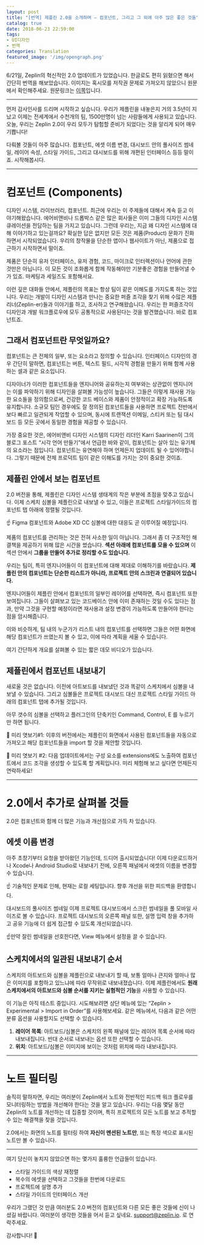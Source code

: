 ```yaml
---
layout: post
title: "[번역] 제플린 2.0을 소개하며 — 컴포넌트, 그리고 그 외에 아주 많은 좋은 것들"
catalog: true
date: 2018-06-23 22:59:00
tags: 
- UI디자인
- 번역
categories: Translation
featured_image: '/img/opengraph.png'
---
```

6/21일, Zeplin의 혁신적인 2.0 업데이트가 있었습니다. 한글로도 편히 읽혔으면 해서 간단히 번역을 해보았습니다. 이미지는 혹시모를 저작권 문제로 가져오지 않았으니 원문에서 확인해주세요. 원문링크는 [이쪽](https://blog.zeplin.io/introducing-zeplin-2-0-components-and-a-ton-more-goodies-7c09dacc1f48)입니다.


---


먼저 감사인사를 드리며 시작하고 싶습니다. 우리가 제플린을 내놓은지 거의 3.5년이 지났고 이제는 전세계에서 수천개의 팀, 1500만명이 넘는 사람들에게 사용되고 있습니다. 오늘, 우리는 Zeplin 2.0이 우리 모두가 탐험할 준비가 되었다는 것을 알리게 되어 매우 기쁩니다!

다뤄볼 것들이 아주 많습니다. 컴포넌트, 에셋 이름 변경, 대시보드 안의 풀사이즈 썸네일, 레이어 속성, 스타일 가이드, 그리고 대시보드를 위해 개편된 인터페이스 등등 말이죠. 시작해봅시다.

<hr>

# 컴포넌트 (Components)
디자인 시스템, 라이브러리, 컴포넌트. 최근에 우리는 이 주제들에 대해서 계속 듣고 이야기해왔습니다. 에어비앤비나 드롭박스 같은 많은 회사들은 이미 그들의 디자인 시스템 큐레이션을 전담하는 팀을 가지고 있습니다. 그런데 우리는, 지금 왜 디자인 시스템에 대해 이야기하고 있는걸까요? 확실한 답은 없지만 모든 것은 제품(Product) 문화가 진화하면서 시작되었습니다. 우리의 창작물을 단순한 앱이나 웹사이트가 아닌, 제품으로 접근하기 시작하면서 말이죠.

제품은 단순히 유저 인터페이스, 유저 경험, 코드, 마이크로 인터렉션이나 언어에 관한 것만은 아닙니다. 이 모든 것이 조화롭게 함께 작동해야만 기분좋은 경험을 만들어낼 수가 있죠. 마케팅과 세일즈도 포함해서요.

이런 깊은 대화들 안에서, 제플린의 목표는 항상 팀이 같은 이해도를 가지도록 하는 것입니다. 우리는 개발이 디자인 시스템과 만나는 중요한 퍼즐 조각을 찾기 위해 수많은 제플리너(Zeplin-er)들과 이야기를 하고, 조사하고 연구해왔습니다. 우리는 한 퍼즐조각이 디자인과 개발 워크플로우에 모두 공통적으로 사용된다는 것을 발견했습니다. 바로 컴포넌트죠.


## 그래서 컴포넌트란 무엇일까요?
컴포넌트는 큰 전체의 일부, 또는 요소라고 정의할 수 있습니다. 인터페이스 디자인의 경우 간단히 말하면, 컴포넌트는 버튼, 텍스트 필드, 시각적 경험을 만들기 위해 함께 사용하는 셀과 같은 요소입니다.

디자이너가 이러한 컴포넌트들을 엔지니어와 공유하는지 여부와는 상관없이 엔지니어는 이를 파악하기 위해 디자인을 살펴볼 가능성이 높습니다. 그들은 이렇게 재사용 가능한 요소들을 정의함으로써, 건강한 코드 베이스와 제품이 안정적이고 확장 가능하도록 유지합니다. 소규모 팀인 경우에도 잘 정의된 컴포넌트들을 사용하면 프로젝트 전반에서 보다 빠르고 일관되게 작업할 수 있으며, 동시에 트랜잭션 이메일, 스티커 또는 팀 대시 보드 등 모든 곳에서 동일한 경험을 제공할 수 있습니다.

가장 중요한 것은, 에어비앤비 디자인 시스템의 디자인 리더인 Karri Saarinen이 그의 블로그 포스트 “시각 언어 만들기”에서 언급한 바와 같이, 컴포넌트는 살아 있는 유기체의 요소라는 점입니다. 컴포넌트는 유연해야 하며 언제든지 업데이트 될 수 있어야합니다. 그렇기 때문에 전체 프로덕트 팀이 같은 이해도를 가지는 것이 중요한 것이죠.


## 제플린 안에서 보는 컴포넌트
2.0 버전을 통해, 제플린은 디자인 시스템 생태계의 작은 부분에 초점을 맞추고 있습니다. 이제 스케치 심볼을 제플린으로 내보낼 수 있고, 이들은 프로젝트 스타일가이드의 컴포넌트 탭 아래에 정렬될 것입니다.

☝️ Figma 컴포넌트와 Adobe XD CC 심볼에 대한 대응도 곧 이루어질 예정입니다.

제품의 컴포넌트를 관리하는 것은 전혀 사소한 일이 아닙니다. 그래서 좀 더 구조적인 해결책을 제공하기 위해 많은 시간을 썼습니다. **섹션 아래에 컴포넌트를 모을 수 있으며** 이 섹션 안에서 **그룹을 만들어 추가로 정리할 수도 있습니다.**

우리는 팀이, 특히 엔지니어들이 이 컴포넌트에 대해 제대로 이해하기를 바랐습니다. **제플린 안의 컴포넌트는 단순한 리스트가 아니라, 프로젝트 안의 스크린과 연결되어 있습니다.**

엔지니어들이 제플린 안에서 컴포넌트의 일부인 레이어를 선택하면, 즉시 컴포넌트 또한 보여집니다. 그들이 살펴보고 있는 코드베이스 안에 이미 존재하는 것일 수도 있다는 점과, 만약 그것을 구현할 예정이라면 재사용과 설정 변경이 가능하도록 만들어야 한다는 점을 암시해줍니다.

이와 비슷하게, 팀 내의 누군가가 리스트 내의 컴포넌트를 선택하면 그들은 어떤 화면에 해당 컴포넌트가 쓰였는지 볼 수 있고, 이에 따라 계획을 세울 수 있습니다.

여기 간단하게 개요를 살펴볼 수 있는 짧은 데모 비디오가 있습니다.


## 제플린에서 컴포넌트 내보내기
새로울 것은 없습니다. 이전에 아트보드를 내보냈던 것과 똑같이 스케치에서 심볼을 내보낼 수 있습니다. 그리고 심볼들은 프로젝트 대시보드 대신 프로젝트 스타일 가이드 아래의 컴포넌트 탭에 추가될 것입니다.

아무 갯수의 심볼을 선택하고 플러그인의 단축키인 Command, Control, E 를 누르기만 하면 됩니다.

🤫 미리 엿보기#1: 이후의 버전에서는 제플린이 화면에서 사용된 컴포넌트들을 자동으로 가져오고 해당 컴포넌트들을 import 할 것을 제안할 것입니다.

🤫 미리 엿보기 #2: 다음 업데이트에서는 구성 요소를 extensions에도 노출하여 컴포넌트에서 코드 조각을 생성할 수 있도록 할 계획입니다. 미리 체험해 보고 싶다면 언제든지 연락하세요!

<hr>

# 2.0에서 추가로 살펴볼 것들
2.0은 컴포넌트와 함께 더 많은 기능과 개선점으로 가득 차 있습니다.


## 에셋 이름 변경
아주 초창기부터 요청을 받아왔던 기능인데, 드디어 출시되었습니다! 이제 다운로드하거나 Xcode나 Android Studio로 내보내기 전에, 오른쪽 패널에서 에셋의 이름을 변경할 수 있습니다.

☝️ 기술적인 문제로 인해, 현재는 로컬 세팅입니다. 향후 개선을 위한 피드백을 환영합니다.

대시보드의 풀사이즈 썸네일
이제 프로젝트 대시보드에서 스크린 썸네일을 풀 모바일 사이즈로 볼 수 있습니다. 프로젝트 대시보드의 오른쪽 패널 또한, 설명 입력 창을 추가하고 공유 기능에 더 쉽게 접근할 수 있도록 개선되었습니다.

☝️만약 잘린 썸네일을 선호한다면, View 메뉴에서 설정을 끌 수 있습니다.


## 스케치에서의 일관된 내보내기 순서
스케치의 아트보드와 심볼을 제플린으로 내보내기 할 때, 보통 얼마나 큰지와 얼마나 많은 이미지를 포함하고 있느냐에 따라 무작위로 내보내졌습니다. 이제 제플린에서도 **원래 스케치에서의 아트보드와 심볼 순서를 지키는 실험적인 기능**을 사용할 수 있습니다.

이 기능은 아직 테스트 중입니다. 시도해보려면 상단 메뉴에 있는 “Zeplin > Experimental > Import in Order”를 사용해보세요. 같은 메뉴에서, 다음과 같은 어떤 분류 옵션을 사용할지도 선택할 수 있습니다.

1. **레이어 목록**: 아트보드/심볼은 스케치의 왼쪽 패널에 있는 레이어 목록 순서에 따라 내보내집니다. 반대 순서로 내보내는 옵션 또한 선택할 수 있습니다.
2. **위치**: 아트보드/심볼은 이미지에 보이는 것처럼 위치에 따라 내보내집니다.

<hr>

# 노트 필터링
솔직히 말하자면, 우리는 여러분이 Zeplin에서 노트와 전반적인 피드백 워크 플로우를 모니터링하는 방법을 개선해야 한다는 것을 알고 있습니다. 우리는 다음 몇달 동안 Zeplin의 노트를 개선하는 데 집중할 것이며, 특히 프로젝트의 모든 노트를 보고 추적할 수 있는 해결책을 찾을 것입니다.

2.0에서는 화면의 노트를 필터링 하여 **자신이 멘션된 노트만**, 또는 특정 색으로 표시된 노트만 볼 수 있습니다.

<hr>

여기 당신이 놓치지 않았으면 하는 몇가지 훌륭한 언급들이 있습니다.

* 스타일 가이드의 색상 재정렬
* 복수의 에셋을 선택하고 그것들을 한번에 다운로드
* 프로젝트에 설명 추가
* 스타일 가이드의 인터페이스 개선

우리가 그랬던 것 만큼 여러분도 2.0 버전의 컴포넌트와 다른 모든 좋은 것들에 신이 나셨길 바랍니다. 여러분이 생각한 것들을 어서 듣고 싶네요. support@zeplin.io. 로 연락주세요.

감사합니다! 👋